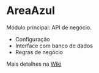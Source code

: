 # AreaAzul

Módulo principal: API de negócio.

- Configuração
- Interface com banco de dados
- Regras de negócio

Mais detalhes na [Wiki](wiki)